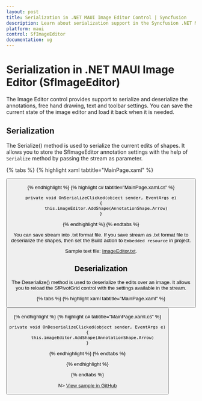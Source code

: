 ```yaml
---
layout: post
title: Serialization in .NET MAUI Image Editor Control | Syncfusion
description: Learn about serialization support in the Syncfusion .NET MAUI ImageEditor(SfImageEditor) control and more.
platform: maui
control: SfImageEditor
documentation: ug
---
```


# Serialization in .NET MAUI Image Editor (SfImageEditor)

The Image Editor control provides support to serialize and deserialize the annotations, free hand drawing, text and toolbar settings. You can save the current state of the image editor and load it back when it is needed.

## Serialization

The Serialize() method is used to serialize the current edits of shapes. It allows you to store the SfImageEditor annotation settings with the help of `Serialize` method by passing the stream as parameter.

{% tabs %}
{% highlight xaml tabtitle="MainPage.xaml" %}

   <Grid RowDefinitions="0.9*, 0.1*">
        <imageEditor:SfImageEditor x:Name="imageEditor"
                                   Source="image.jpeg" />
        <Button Grid.Row="1"
                Text="Serialize"
                Clicked="OnSerializeClicked" />
    </Grid>  

{% endhighlight %}
{% highlight c# tabtitle="MainPage.xaml.cs" %}

    private void OnSerializeClicked(object sender, EventArgs e)
    {
        this.imageEditor.AddShape(AnnotationShape.Arrow)
    }

{% endhighlight %}
{% endtabs %}

You can save stream into .txt format file. If you save stream as .txt format file to deserialize the shapes, then set the Build action to `Embedded resource` in project.

Sample text file: [ImageEditor.txt](https://s3.amazonaws.com/files2.syncfusion.com/dtsupport/directtrac/general/txt/Chart677841499.txt?AWSAccessKeyId=AKIAWH6GYCX3TZ4I4YVB&Expires=1695709055&Signature=9L6xHfsas4aolVJk5ps3IkVEdBk%3D).

## Deserialization

The Deserialize() method is used to deserialize the edits over an image. It allows you to reload the SfPivotGrid control with the settings available in the stream.

{% tabs %}
{% highlight xaml tabtitle="MainPage.xaml" %}

   <Grid RowDefinitions="0.9*, 0.1*">
        <imageEditor:SfImageEditor x:Name="imageEditor"
                                   Source="image.jpeg" />
        <Button Grid.Row="1"
                Text="Deserialize"
                Clicked="OnDeserializeClicked" />
    </Grid>  

{% endhighlight %}
{% highlight c# tabtitle="MainPage.xaml.cs" %}

    private void OnDeserializeClicked(object sender, EventArgs e)
    {
        this.imageEditor.AddShape(AnnotationShape.Arrow)
    }

{% endhighlight %}
{% endtabs %}


{% endhighlight %}

{% endtabs %}

N> [View sample in GitHub]()